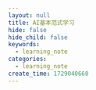 ```yaml
---
layout: null
title: AI基本范式学习
hide: false
hide_child: false
keywords:
  - learning_note
categories:
  - learning_note
create_time: 1729040660
---
```



